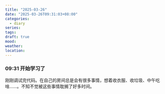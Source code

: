 ```yaml
---
title: "2025-03-26"
date: "2025-03-26T09:31:03+08:00"
categories:
  - diary
series: 
tags: 
draft: true
mood: 
weather: 
location:
---
```



### 09:31 开始学习了

刚刚调试完代码。在自己的房间总是会有很多事情，想着收衣服、收垃圾、中午吃啥……。不知不觉被这些事情耽搁了好多时间。
